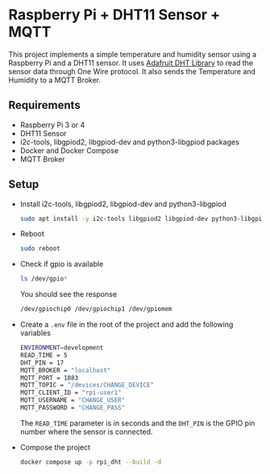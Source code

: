 # Raspberry Pi + DHT11 Sensor + MQTT

This project implements a simple temperature and humidity sensor using a Raspberry Pi and a DHT11 sensor. It uses [Adafruit DHT Library](https://github.com/adafruit/Adafruit_CircuitPython_DHT) to read the sensor data through One Wire protocol. It also sends the Temperature and Humidity to a MQTT Broker.

## Requirements
- Raspberry Pi 3 or 4
- DHT11 Sensor
- i2c-tools, libgpiod2, libgpiod-dev and python3-libgpiod packages
- Docker and Docker Compose
- MQTT Broker

## Setup
- Install i2c-tools, libgpiod2, libgpiod-dev and python3-libgpiod
    ```bash
    sudo apt install -y i2c-tools libgpiod2 libgpiod-dev python3-libgpiod
    ```
- Reboot
    ```bash
    sudo reboot
    ```

- Check if gpio is available
    ```bash
    ls /dev/gpio*
    ```
    You should see the response
    ```bash
    /dev/gpiochip0 /dev/gpiochip1 /dev/gpiomem
    ```

- Create a `.env` file in the root of the project and add the following variables
    ```bash
    ENVIRONMENT=development
    READ_TIME = 5
    DHT_PIN = 17
    MQTT_BROKER = "localhost"
    MQTT_PORT = 1883
    MQTT_TOPIC = "/devices/CHANGE_DEVICE"
    MQTT_CLIENT_ID = "rpi-user1"
    MQTT_USERNAME = "CHANGE_USER"
    MQTT_PASSWORD = "CHANGE_PASS"
    ```
    The `READ_TIME` parameter is in seconds and the `DHT_PIN` is the GPIO pin number where the sensor is connected.

- Compose the project
    ```bash
    docker compose up -p rpi_dht --build -d
    ```